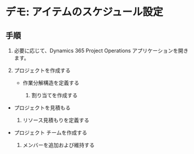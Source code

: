 ﻿---
demo:
    title: 'デモ: アイテムのスケジュール設定'
    module: 'モジュール 5: Dynamics 365 Project Operations の基礎を学ぶ'
---

# デモ: アイテムのスケジュール設定

## 手順

1. 必要に応じて、Dynamics 365 Project Operations アプリケーションを開きます。 

2. プロジェクトを作成する

	- 作業分解構造を定義する

		1. 割り当てを作成する

- プロジェクトを見積もる

	1. リソース見積もりを定義する

- プロジェクト チームを作成する

	1. メンバーを追加および維持する
